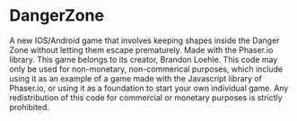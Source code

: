 # DangerZone
A new IOS/Android game that involves keeping shapes inside the Danger Zone without letting them escape prematurely. Made with the Phaser.io library.
This game belongs to its creator, Brandon Loehle. This code may only be used for non-monetary, non-commerical purposes, which include using it as an example of a game made with the Javascript library of Phaser.io, or using it as a foundation to start your own individual game. Any redistribution of this code for commercial or monetary purposes is strictly prohibited.
